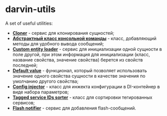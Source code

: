 # darvin-utils
A set of useful utilities:

- [**Cloner**](/Resources/doc/cloner.md) - сервис для клонирования сущностей;
- [**Абстрактный класс консольной команды**](/Command/AbstractContainerAwareCommand.php) - класс, добавляющий методы для
удобного вывода сообщений;
- [**Custom entity loader**](/Resources/doc/custom_entity_loader.md) - сервис для инициализации одной сущности в поле
другой, при этом информация для инициализации (класс, название свойства, значение свойства) берется из свойств последней;
- [**Default value**](/Resources/doc/default_value.md) - функционал, который позволяет использовать значение одного свойства
сущности в качестве значения по умолчанию другого свойства;
- [**Config injector**](/Resources/doc/config_injector.md) - класс для инжекта конфигурации в DI-контейнер в виде набора параметров;
- [**Tagged service IDs sorter**](/Resources/doc/tagged_service_ids_sorter.md) - класс для сортировки тегированных сервисов;
- [**Flash notifier**](/Resources/doc/flash_notifier.md) - сервис для добавления flash-сообщений.
